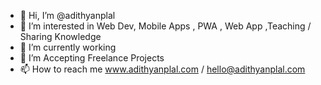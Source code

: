 - 👋 Hi, I’m @adithyanplal
- 👀 I’m interested in Web Dev, Mobile Apps , PWA , Web App ,Teaching / Sharing Knowledge
- 🌱 I’m currently working
- 💞️ I’m Accepting Freelance Projects
- 📫 How to reach me www.adithyanplal.com / hello@adithyanplal.com

<!---
adithyanplal/adithyanplal is a ✨ special ✨ repository because its `README.md` (this file) appears on your GitHub profile.
You can click the Preview link to take a look at your changes.
--->
